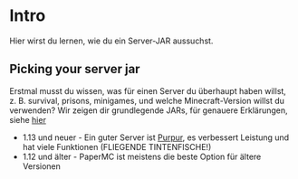 # Intro

Hier wirst du lernen, wie du ein Server-JAR aussuchst.

## Picking your server jar

Erstmal musst du wissen, was für einen Server du überhaupt haben willst, z. B. survival, prisons, minigames, und welche Minecraft-Version willst du verwenden? Wir zeigen dir grundlegende JARs, für genauere Erklärungen, siehe [hier](../../de_de/Server_JARs.md)

- 1.13 und neuer - Ein guter Server ist [Purpur](https://github.com/pl3xgaming/Purpur), es verbessert Leistung und hat viele Funktionen (FLIEGENDE TINTENFISCHE!)
- 1.12 und älter - PaperMC ist meistens die beste Option für ältere Versionen
